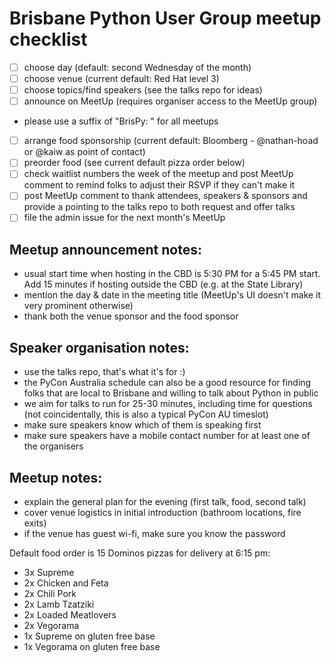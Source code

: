# Brisbane Python User Group meetup checklist

- [ ] choose day (default: second Wednesday of the month)
- [ ] choose venue (current default: Red Hat level 3)
- [ ] choose topics/find speakers (see the talks repo for ideas)
- [ ] announce on MeetUp (requires organiser access to the MeetUp group)
 - please use a suffix of "BrisPy: " for all meetups
- [ ] arrange food sponsorship (current default: Bloomberg - @nathan-hoad or @kaiw as point of contact)
- [ ] preorder food (see current default pizza order below)
- [ ] check waitlist numbers the week of the meetup and post MeetUp comment to remind folks to adjust their RSVP if they can't make it
- [ ] post MeetUp comment to thank attendees, speakers & sponsors and provide a pointing to the talks repo to both request and offer talks
- [ ] file the admin issue for the next month's MeetUp

## Meetup announcement notes:

- usual start time when hosting in the CBD is 5:30 PM for a 5:45 PM start. Add 15 minutes if hosting outside the CBD (e.g. at the State Library)
- mention the day & date in the meeting title (MeetUp's UI doesn't make it very prominent otherwise)
- thank both the venue sponsor and the food sponsor

## Speaker organisation notes:

- use the talks repo, that's what it's for :)
- the PyCon Australia schedule can also be a good resource for finding folks that are local to Brisbane and willing to talk about Python in public
- we aim for talks to run for 25-30 minutes, including time for questions (not coincidentally, this is also a typical PyCon AU timeslot)
- make sure speakers know which of them is speaking first
- make sure speakers have a mobile contact number for at least one of the organisers

## Meetup notes:

- explain the general plan for the evening (first talk, food, second talk)
- cover venue logistics in initial introduction (bathroom locations, fire exits)
- if the venue has guest wi-fi, make sure you know the password

Default food order is 15 Dominos pizzas for delivery at 6:15 pm:

- 3x Supreme
- 2x Chicken and Feta
- 2x Chili Pork
- 2x Lamb Tzatziki
- 2x Loaded Meatlovers
- 2x Vegorama
- 1x Supreme on gluten free base
- 1x Vegorama on gluten free base

